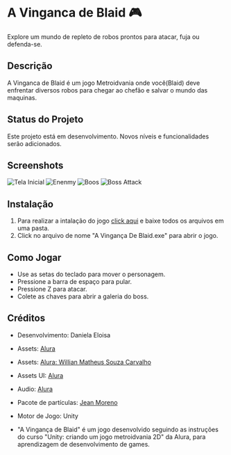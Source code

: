 # A Vinganca de Blaid 🎮
Explore um mundo de repleto de robos prontos para atacar, fuja ou defenda-se.


## Descrição
A Vinganca de Blaid é um jogo Metroidvania onde você(Blaid) deve enfrentar diversos robos para chegar ao chefão e salvar o mundo das maquinas. 


## Status do Projeto
Este projeto está em desenvolvimento. Novos níveis e funcionalidades serão adicionados.


## Screenshots
![Tela Inicial](https://github.com/Danie-e/A-Vinganca-de-Blaid/blob/main/AVingan%C3%A7aDeBlaid-2D/ScreenShots/TelaInicial.png)
![Enenmy ](https://github.com/Danie-e/A-Vinganca-de-Blaid/blob/main/AVingan%C3%A7aDeBlaid-2D/ScreenShots/Enemy.png)
![Boos](https://github.com/Danie-e/A-Vinganca-de-Blaid/blob/main/AVingan%C3%A7aDeBlaid-2D/ScreenShots/Boss.png)
![Boss Attack](https://github.com/Danie-e/A-Vinganca-de-Blaid/blob/main/AVingan%C3%A7aDeBlaid-2D/ScreenShots/BossAttack.png)


## Instalação
1. Para realizar a intalação do jogo [click aqui](https://github.com/Danie-e/A-Vinganca-de-Blaid/tree/main/AVingan%C3%A7aDeBlaid-2D/Build) e baixe todos os arquivos em uma pasta.
2. Click no arquivo de nome "A Vingança De Blaid.exe" para abrir o jogo.


## Como Jogar
- Use as setas do teclado para mover o personagem.
- Pressione a barra de espaço para pular.
- Pressione Z para atacar.
- Colete as chaves para abrir a galeria do boss.


## Créditos
- Desenvolvimento: Daniela Eloisa
- Assets: [Alura](https://cdn3.gnarususercontent.com.br/3735-unity/Player-Alura-Assets.unitypackage)
- Assets: [Alura: Willian Matheus Souza Carvalho](https://github.com/alura-cursos/Alura-Fix-BlaidHunt/tree/main/Assets/_external/Robo%20Assets)
- Assets UI: [Alura](http://cdn3.gnarususercontent.com.br/3736-unity/material/kenney_ui-pack.unitypackage)
- Audio: [Alura](https://cdn3.gnarususercontent.com.br/3736-unity/material/AudioClips-BlaidHunt.unitypackage)
- Pacote de partículas: [Jean Moreno](https://assetstore.unity.com/packages/vfx/particles/cartoon-fx-remaster-free-109565)
- Motor de Jogo: Unity


- "A Vingança de Blaid" é um jogo desenvolvido seguindo as instruções do curso "Unity: criando um jogo metroidvania 2D" da Alura, para aprendizagem de desenvolvimento de games.
